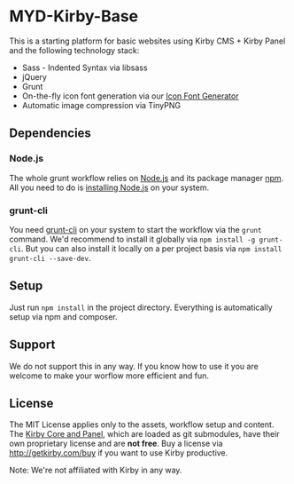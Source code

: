 # MYD-Kirby-Base

This is a starting platform for basic websites using Kirby CMS + Kirby Panel and the following technology stack:

- Sass - Indented Syntax via libsass
- jQuery
- Grunt
- On-the-fly icon font generation via our [Icon Font Generator](https://github.com/madeyourday/SVG-Icon-Font-Generator)
- Automatic image compression via TinyPNG

## Dependencies

### Node.js

The whole grunt workflow relies on [Node.js](https://nodejs.org/) and its package manager [npm](https://www.npmjs.com/). All you need to do is [installing Node.js](https://nodejs.org/) on your system.

### grunt-cli

You need [grunt-cli](https://github.com/gruntjs/grunt-cli) on your system to start the workflow via the `grunt` command. We'd recommend to install it globally via `npm install -g grunt-cli`. But you can also install it locally on a per project basis via `npm install grunt-cli --save-dev`.

## Setup

Just run `npm install` in the project directory. Everything is automatically setup via npm and composer.

## Support

We do not support this in any way. If you know how to use it you are welcome to make your worflow more efficient and fun.

## License

The MIT License applies only to the assets, workflow setup and content. The [Kirby Core and Panel](http://getkirby.com/), which are loaded as git submodules, have their own proprietary license and are **not free**. Buy a license via http://getkirby.com/buy if you want to use Kirby productive.

Note: We're not affiliated with Kirby in any way.
